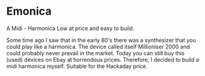 # Emonica

A Midi - Harmonica
Low at price and easy to build.

Some time ago I saw that in the early 80's there was a synthesizer that you could play like a harmonica.
The device called itself Millioniser 2000 and could probably never prevail in the market. Today you can still buy this (used) devices  on Ebay at horrendous prices. Therefore, I decided to build a midi harmonica myself. Suitable for the Hackaday price.